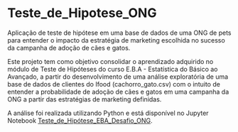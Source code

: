 # Teste_de_Hipotese_ONG
Aplicação de teste de hipótese em uma base de dados de uma ONG de pets para entender o impacto da estratégia de marketing escolhida no sucesso da campanha de adoção de cães e gatos.

Este projeto tem como objetivo consolidar o aprendizado adquirido no módulo de Teste de Hipóteses do curso E.B.A - Estatística do Básico ao Avançado, a partir do desenvolvimento de uma análise exploratória de uma base de dados de clientes do Ifood (cachorro_gato.csv) com o intuito de entender a probabilidade de adoção de cães e gatos em uma campanha da ONG a partir das estratégias de marketing definidas.

A análise foi realizada utilizando Python e está disponível no Jupyter Notebook [Teste_de_Hipótese_EBA_Desafio_ONG](https://github.com/MaryanaNS/Teste_de_Hipotese_ONG/blob/main/Teste_de_Hip%C3%B3tese_EBA_Desafio_ONG.ipynb).
